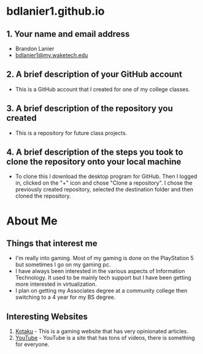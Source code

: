 # bdlanier1.github.io

## 1.  Your name and email address
* Brandon Lanier 
* bdlanier1@my.waketech.edu

## 2.  A brief description of your GitHub account
* This is a GitHub account that I created for one of my college classes.

## 3.  A brief description of the repository you created
* This is a repository for future class projects.

## 4.  A brief description of the steps you took to clone the repository onto your local machine
* To clone this I download the desktop program for GitHub.  Then I logged in, clicked on the "+" icon and chose "Clone a repository".  I chose the previously created repository, selected the destination folder and then cloned the repository. 

# About Me
## Things that interest me
* I'm really into gaming.  Most of my gaming is done on the PlayStation 5 but sometimes I go on my gaming pc.
* I have always been interested in the various aspects of Information Technology.  It used to be mainly tech support but I have been getting more interested in virtualization.
* I plan on getting my Associates degree at a community college then switching to a 4 year for my BS degree.
## Interesting Websites
 1.  [Kotaku](https://www.kotaku.com) - This is a gaming website that has very opinionated articles.
 2.  [YouTube](https://www.youtube.com) - YouTube is a site that has tons of videos, there is something for everyone.


